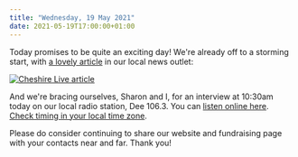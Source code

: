 ```yaml
---
title: "Wednesday, 19 May 2021"
date: 2021-05-19T17:00:00+01:00
---
```


Today promises to be quite an exciting day! We're already off to a storming
start, with [a lovely article](https://www.cheshire-live.co.uk/news/chester-cheshire-news/chester-familys-appeal-help-son-20573939)
in our local news outlet:

[![Cheshire Live article](/images/cheshire-live-page.png)](https://www.cheshire-live.co.uk/news/chester-cheshire-news/chester-familys-appeal-help-son-20573939)

And we're bracing ourselves, Sharon and I, for an interview at 10:30am today on
our local radio station, Dee 106.3. You can [listen online here](https://www.dee1063.com/player/).
[Check timing in your local time zone](https://notime.zone/M_zgLevXQRJFY).

Please do consider continuing to share our website and fundraising page with
your contacts near and far. Thank you!